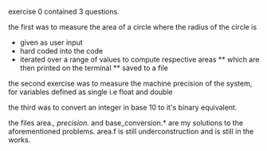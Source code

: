 exercise 0 contained 3 questions.

the first was to measure the area of a circle where the radius of the circle is 
* given as user input 
* hard coded into the code 
* iterated over a range of values to compute respective areas
** which are then printed on the terminal
** saved to a file

the second exercise was to measure the machine precision of the system, for variables defined as single i.e float and double

the third was to convert an integer in base 10 to it's binary equivalent.

the files area.*, precision.* and base_conversion.* are my solutions to the aforementioned problems.
area.f is still underconstruction and is still in the works.
